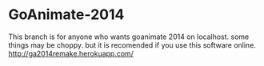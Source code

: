 # GoAnimate-2014
This branch is for anyone who wants goanimate 2014 on localhost. some things may be choppy. but it is recomended if you use this software online.
http://ga2014remake.herokuapp.com/
